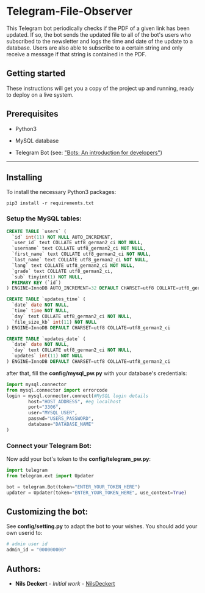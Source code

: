 # Telegram-File-Observer
This Telegram bot periodically checks if the PDF of a given link has been updated. If so, the bot sends the updated file to
all of the bot's users who subscribed to the newsletter and logs the time and date of the update to a database. Users are also able to subscribe to a certain string and only receive a message if that string is contained in the PDF.

## Getting started
These instructions will get you a copy of the project up and running, ready to deploy on a live system.

## Prerequisites

* Python3

* MySQL database

* Telegram Bot (see: ["Bots: An introduction for developers"](https://core.telegram.org/bots#6-botfather))

---

## Installing

To install the necessary Python3 packages:
```
pip3 install -r requirements.txt
```

### Setup the MySQL tables:
```SQL
CREATE TABLE `users` (
  `id` int(11) NOT NULL AUTO_INCREMENT,
  `user_id` text COLLATE utf8_german2_ci NOT NULL,
  `username` text COLLATE utf8_german2_ci NOT NULL,
  `first_name` text COLLATE utf8_german2_ci NOT NULL,
  `last_name` text COLLATE utf8_german2_ci NOT NULL,
  `lang` text COLLATE utf8_german2_ci NOT NULL,
  `grade` text COLLATE utf8_german2_ci,
  `sub` tinyint(1) NOT NULL,
  PRIMARY KEY (`id`)
) ENGINE=InnoDB AUTO_INCREMENT=32 DEFAULT CHARSET=utf8 COLLATE=utf8_german2_ci
```
```SQL
CREATE TABLE `updates_time` (
  `date` date NOT NULL,
  `time` time NOT NULL,
  `day` text COLLATE utf8_german2_ci NOT NULL,
  `file_size_kb` int(11) NOT NULL
) ENGINE=InnoDB DEFAULT CHARSET=utf8 COLLATE=utf8_german2_ci 
```
```SQL
CREATE TABLE `updates_date` (
  `date` date NOT NULL,
  `day` text COLLATE utf8_german2_ci NOT NULL,
  `updates` int(11) NOT NULL
) ENGINE=InnoDB DEFAULT CHARSET=utf8 COLLATE=utf8_german2_ci
```
after that, fill the **config/mysql_pw.py** with your database's credentials:
```Python
import mysql.connector
from mysql.connector import errorcode
login = mysql.connector.connect(#MySQL login details
        host="HOST_ADDRESS", #eg localhost
        port="3306",
        user="MYSQL_USER",
        passwd="USERS_PASSWORD",
        database="DATABASE_NAME"
)

```

### Connect your Telegram Bot:
Now add your bot's token to the **config/telegram_pw.py**:
```Python
import telegram
from telegram.ext import Updater

bot = telegram.Bot(token="ENTER_YOUR_TOKEN_HERE")
updater = Updater(token="ENTER_YOUR_TOKEN_HERE", use_context=True)
```

## Customizing the bot:
See **config/setting.py** to adapt the bot to your wishes. You should add your own userid to:
```Python
# admin user id
admin_id = "000000000"
```
## Authors:

* **Nils Deckert** - *Initial work* - [NilsDeckert](https://github.com/NilsDeckert)
